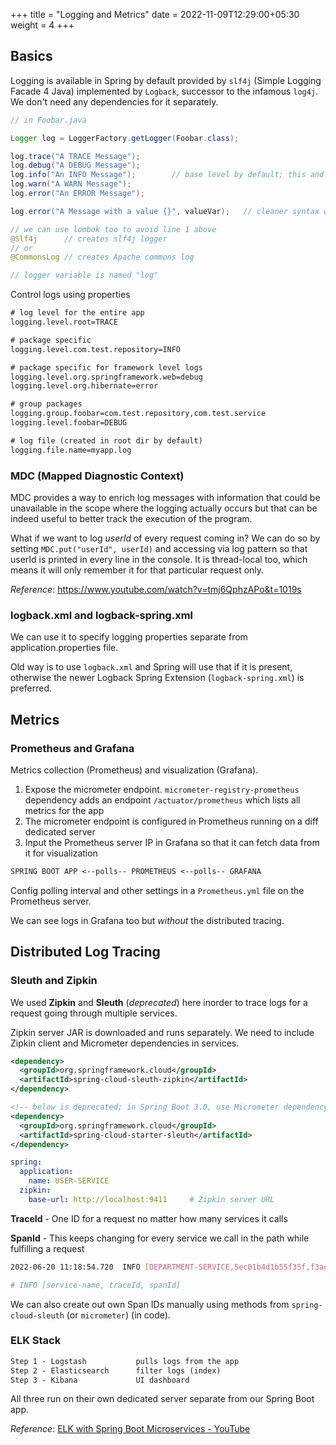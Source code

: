 +++
title = "Logging and Metrics"
date = 2022-11-09T12:29:00+05:30
weight = 4
+++

## Basics
Logging is available in Spring by default provided by `slf4j` (Simple Logging Facade 4 Java) implemented by `Logback`, successor to the infamous `log4j`. We don't need any dependencies for it separately.

```java
// in Foobar.java

Logger log = LoggerFactory.getLogger(Foobar.class);

log.trace("A TRACE Message");
log.debug("A DEBUG Message");
log.info("An INFO Message");		// base level by default; this and all above this are shown
log.warn("A WARN Message");
log.error("An ERROR Message");

log.error("A Message with a value {}", valueVar);	// cleaner syntax with log

// we can use lombok too to avoid line 1 above
@Slf4j		// creates slf4j logger
// or
@CommonsLog	// creates Apache commons log

// logger variable is named "log"
```

Control logs using properties
```txt
# log level for the entire app
logging.level.root=TRACE

# package specific
logging.level.com.test.repository=INFO

# package specific for framework level logs
logging.level.org.springframework.web=debug
logging.level.org.hibernate=error

# group packages
logging.group.foobar=com.test.repository,com.test.service
logging.level.foobar=DEBUG

# log file (created in root dir by default)
logging.file.name=myapp.log
```

### MDC (Mapped Diagnostic Context)
MDC provides a way to enrich log messages with information that could be unavailable in the scope where the logging actually occurs but that can be indeed useful to better track the execution of the program.

What if we want to log _userId_ of every request coming in? We can do so by setting `MDC.put("userId", userId)` and accessing via log pattern so that userId is printed in every line in the console. It is thread-local too, which means it will only remember it for that particular request only.

_Reference_: https://www.youtube.com/watch?v=tmj6QphzAPo&t=1019s

### logback.xml and logback-spring.xml
We can use it to specify logging properties separate from application.properties file.

Old way is to use `logback.xml` and Spring will use that if it is present, otherwise the newer Logback Spring Extension (`logback-spring.xml`) is preferred.

## Metrics
### Prometheus and Grafana
Metrics collection (Prometheus) and visualization (Grafana).

1. Expose the micrometer endpoint. `micrometer-registry-prometheus` dependency adds an endpoint `/actuator/prometheus` which lists all metrics for the app
2. The micrometer endpoint is configured in Prometheus running on a diff dedicated server
3. Input the Prometheus server IP in Grafana so that it can fetch data from it for visualization

```txt
SPRING BOOT APP <--polls-- PROMETHEUS <--polls-- GRAFANA
```

Config polling interval and other settings in a `Prometheus.yml` file on the Prometheus server.

We can see logs in Grafana too but _without_ the distributed tracing.

## Distributed Log Tracing
### Sleuth and Zipkin
We used **Zipkin** and **Sleuth** (_deprecated_) here inorder to trace logs for a request going through multiple services.

Zipkin server JAR is downloaded and runs separately. We need to include Zipkin client and Micrometer dependencies in services.
```xml
<dependency>
  <groupId>org.springframework.cloud</groupId>
  <artifactId>spring-cloud-sleuth-zipkin</artifactId>
</dependency>

<!-- below is deprecated; in Spring Boot 3.0, use Micrometer dependency -->
<dependency>
  <groupId>org.springframework.cloud</groupId>
  <artifactId>spring-cloud-starter-sleuth</artifactId>
</dependency>
```

```yaml
spring:
  application:
    name: USER-SERVICE
  zipkin:
    base-url: http://localhost:9411		# Zipkin server URL
```

**TraceId** - One ID for a request no matter how many services it calls

**SpanId** - This keeps changing for every service we call in the path while fulfilling a request

```sh
2022-06-20 11:18:54.720  INFO [DEPARTMENT-SERVICE,5ec01b4d1b55f35f,f3aeb60a7471c5af] 21340 --- [nio-9002-exec-1] o.a.c.c.C.[Tomcat].[localhost].[/]

# INFO [service-name, traceId, spanId]
```

We can also create out own Span IDs manually using methods from `spring-cloud-sleuth` (or `micrometer`) (in code).

### ELK Stack

```txt
Step 1 - Logstash 	    	pulls logs from the app
Step 2 - Elasticsearch  	filter logs (index)
Step 3 - Kibana         	UI dashboard
```

All three run on their own dedicated server separate from our Spring Boot app.

_Reference_: [ELK with Spring Boot Microservices - YouTube](https://youtu.be/QZbZDu1xAr8)